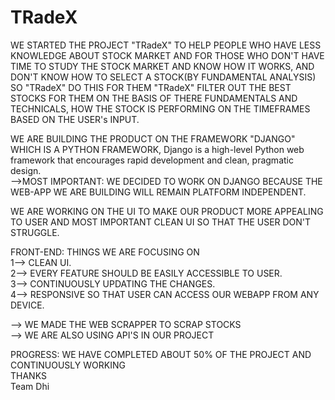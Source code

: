# TRadeX
WE STARTED THE PROJECT "TRadeX" TO HELP PEOPLE WHO HAVE LESS KNOWLEDGE ABOUT STOCK MARKET AND FOR THOSE WHO DON'T HAVE TIME TO STUDY THE STOCK MARKET AND KNOW HOW IT WORKS, AND DON'T KNOW HOW TO SELECT A STOCK(BY FUNDAMENTAL ANALYSIS) SO "TRadeX" DO THIS FOR THEM "TRadeX" FILTER OUT THE BEST STOCKS FOR THEM ON THE BASIS OF THERE FUNDAMENTALS AND TECHNICALS, HOW THE STOCK IS PERFORMING ON THE TIMEFRAMES BASED ON THE USER's INPUT.

WE ARE BUILDING THE PRODUCT ON THE FRAMEWORK "DJANGO" WHICH IS A PYTHON FRAMEWORK, Django is a high-level Python web framework that encourages rapid development and clean, pragmatic design.                
-->MOST IMPORTANT: WE DECIDED TO WORK ON DJANGO BECAUSE THE WEB-APP WE ARE BUILDING WILL REMAIN PLATFORM INDEPENDENT.

WE ARE WORKING ON THE UI TO MAKE OUR PRODUCT MORE APPEALING TO USER AND MOST IMPORTANT CLEAN UI SO THAT THE USER DON'T STRUGGLE.

FRONT-END: THINGS WE ARE FOCUSING ON            
1--> CLEAN UI.          
2--> EVERY FEATURE SHOULD BE EASILY ACCESSIBLE TO USER.          
3--> CONTINUOUSLY UPDATING THE CHANGES.            
4--> RESPONSIVE SO THAT USER CAN ACCESS OUR WEBAPP FROM ANY DEVICE.        

--> WE MADE THE WEB SCRAPPER TO SCRAP STOCKS           
--> WE ARE ALSO USING API'S IN OUR PROJECT

PROGRESS: WE HAVE COMPLETED ABOUT 50% OF THE PROJECT AND CONTINUOUSLY WORKING            
THANKS             
Team Dhi
